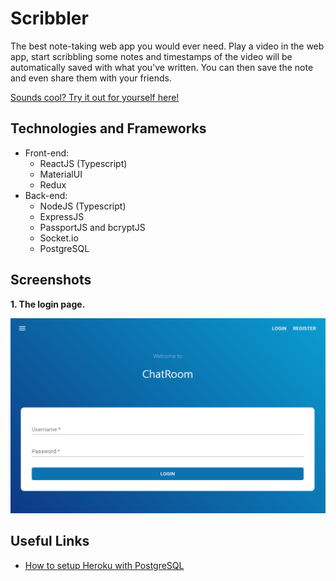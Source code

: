 # Scribbler

The best note-taking web app you would ever need. Play a video in the web app, start scribbling some notes and timestamps of the video will be automatically saved with what you've written. You can then save the note and even share them with your friends.

[Sounds cool? Try it out for yourself here!](https://myscribbler.herokuapp.com/)


## Technologies and Frameworks
- Front-end:
  - ReactJS (Typescript)
  - MaterialUI
  - Redux
- Back-end:
  - NodeJS (Typescript)
  - ExpressJS
  - PassportJS and bcryptJS
  - Socket.io
  - PostgreSQL
  
  
## Screenshots
**1. The login page.**

<img src="https://github.com/gandh99/Chatroom/blob/master/screenshots/login.png" alt="alt text" width="100%" height="50%">


## Useful Links

- [How to setup Heroku with PostgreSQL](https://medium.com/@vapurrmaid/getting-started-with-heroku-postgres-and-pgadmin-run-on-part-2-90d9499ed8fb)
